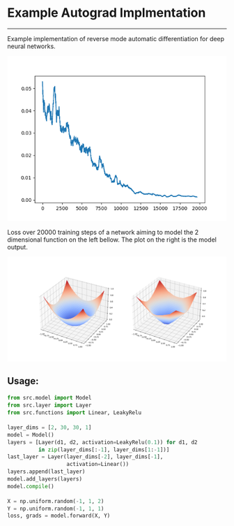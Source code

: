 # Example Autograd Implmentation

___


Example implementation of reverse mode automatic differentiation for deep neural networks.


![Training loss plot](assets/auto-grad-training-example.png)

Loss over 20000 training steps of a network aiming to model the 2 dimensional function on the left bellow. The plot on the right is the model output.

![True output and model output](assets/auto-grad-model-output.png)


## Usage:

```py
from src.model import Model
from src.layer import Layer
from src.functions import Linear, LeakyRelu

layer_dims = [2, 30, 30, 1]
model = Model()
layers = [Layer(d1, d2, activation=LeakyRelu(0.1)) for d1, d2
          in zip(layer_dims[:-1], layer_dims[1:-1])]
last_layer = Layer(layer_dims[-2], layer_dims[-1],
                   activation=Linear())
layers.append(last_layer)
model.add_layers(layers)
model.compile()

X = np.uniform.random(-1, 1, 2)
Y = np.uniform.random(-1, 1, 1)
loss, grads = model.forward(X, Y)
```
